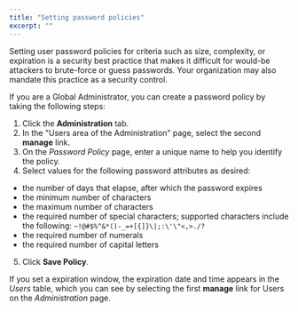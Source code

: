```yaml
---
title: "Setting password policies"
excerpt: ""
---
```

Setting user password policies for criteria such as size, complexity, or expiration is a security best practice that makes it difficult for would-be attackers to brute-force or guess passwords. Your organization may also mandate this practice as a security control.

If you are a Global Administrator, you can create a password policy by taking the following steps:
1. Click the **Administration** tab.
2. In the "Users area of the Administration" page, select the second **manage** link.
3. On the _Password Policy_ page, enter a unique name to help you identify the policy.
4. Select values for the following password attributes as desired:
 * the number of days that elapse, after which the password expires
 * the minimum number of characters
 * the maximum number of characters
 * the required number of special characters; supported characters include the following: 
`~!@#$%^&*()-_=+[{]}\|;:\'\"<,>./?`
 * the required number of numerals
 * the required number of capital letters
5. Click **Save Policy**.

If you set a expiration window, the expiration date and time appears in the _Users_ table, which you can see by selecting the first **manage** link for Users on the _Administration_ page.